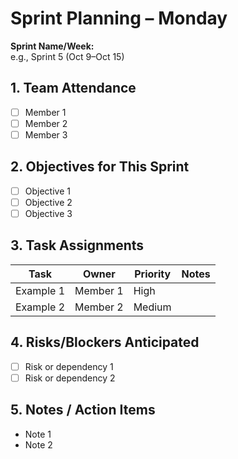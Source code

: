 # Sprint Planning – Monday

**Sprint Name/Week:**  
e.g., Sprint 5 (Oct 9–Oct 15)

## 1. Team Attendance
- [ ] Member 1  
- [ ] Member 2  
- [ ] Member 3  

## 2. Objectives for This Sprint
- [ ] Objective 1  
- [ ] Objective 2  
- [ ] Objective 3  

## 3. Task Assignments

| Task       | Owner     | Priority | Notes |
|------------|-----------|----------|-------|
| Example 1  | Member 1  | High     |       |
| Example 2  | Member 2  | Medium   |       |

## 4. Risks/Blockers Anticipated
- [ ] Risk or dependency 1  
- [ ] Risk or dependency 2  

## 5. Notes / Action Items
- Note 1  
- Note 2
